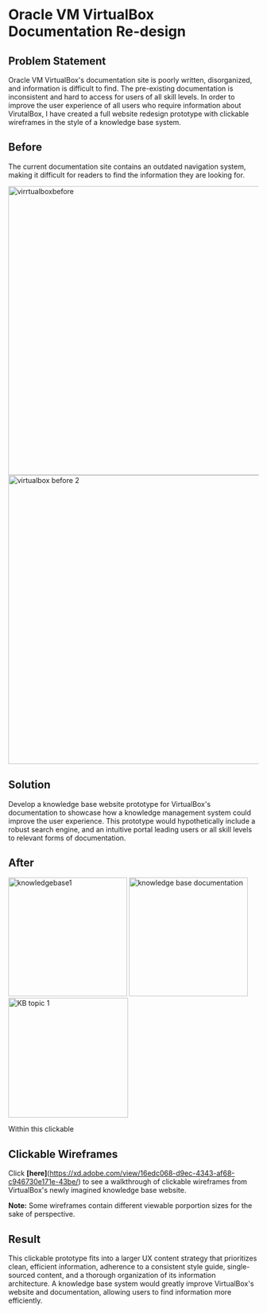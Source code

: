 # Oracle VM VirtualBox Documentation Re-design

## Problem Statement 

Oracle VM VirtualBox's documentation site is poorly written, disorganized, and information is difficult to find. The pre-existing documentation is inconsistent and hard to access for users of all skill levels. In order to improve the user experience of all users who require information about VirutalBox, I have created a full website redesign prototype with clickable wireframes in the style of a knowledge base system.

## Before
The current documentation site contains an outdated navigation system, making it difficult for readers to find the information they are looking for.

<img width="581" alt="virrtualboxbefore" src="https://github.com/bieniaragwen/technicalwritingportfolio/assets/152110486/1117ae5b-4355-49ed-bb59-85b131b60b9d">
<img width="581" alt="virtualbox before 2" src="https://github.com/bieniaragwen/technicalwritingportfolio/assets/152110486/fedb246e-d32f-438a-874c-1ea7757fccc2">


## Solution 

Develop a knowledge base website prototype for VirtualBox's documentation to showcase how a knowledge management system could improve the user experience. This prototype would hypothetically include a robust search engine, and an intuitive portal leading users or all skill levels to relevant forms of documentation. 


## After

<img width="239" alt="knowledgebase1" src="https://github.com/bieniaragwen/technicalwritingportfolio/assets/152110486/b82fcec5-0d68-4dfe-babd-7371b91e243d">
<img width="239" alt="knowledge base documentation" src="https://github.com/bieniaragwen/technicalwritingportfolio/assets/152110486/c400ae11-9be4-4c7c-9792-3b74fb8cfc50">
<img width="241" alt="KB topic 1" src="https://github.com/bieniaragwen/technicalwritingportfolio/assets/152110486/58c6c219-fbce-444c-a535-6af4e42c45d3">

Within this clickable 

## Clickable Wireframes
Click **[here]**(https://xd.adobe.com/view/16edc068-d9ec-4343-af68-c946730e171e-43be/) to see a walkthrough of clickable wireframes from VirtualBox's newly imagined knowledge base website. 

**Note:** Some wireframes contain different viewable porportion sizes for the sake of perspective.

## Result

This clickable prototype fits into a larger UX content strategy that prioritizes clean, efficient information, adherence to a consistent style guide, single-sourced content, and a thorough organization of its information architecture. A knowledge base system would greatly improve VirtualBox's website and documentation, allowing users to find information more efficiently. 

